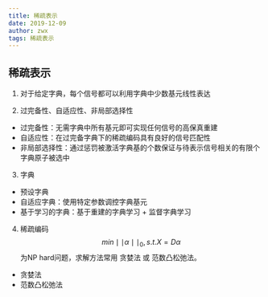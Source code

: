 ```yaml
---
title: 稀疏表示
date: 2019-12-09
author: zwx
tags: 稀疏表示
---
```


## 稀疏表示
1. 对于给定字典，每个信号都可以利用字典中少数基元线性表达

2. 过完备性、自适应性、非局部选择性
- 过完备性：无需字典中所有基元即可实现任何信号的高保真重建
- 自适应性：在过完备字典下的稀疏编码具有良好的信号匹配性
- 非局部选择性：通过惩罚被激活字典基的个数保证与待表示信号相关的有限个字典原子被选中

3. 字典
- 预设字典
- 自适应字典：使用特定参数调控字典基元
- 基于学习的字典：基于重建的字典学习 + 监督字典学习

4. 稀疏编码
$$ min \mid \mid \alpha \mid \mid _0, s.t. X = D \alpha $$
为NP hard问题，求解方法常用 贪婪法 或 范数凸松弛法。
- 贪婪法
- 范数凸松弛法
